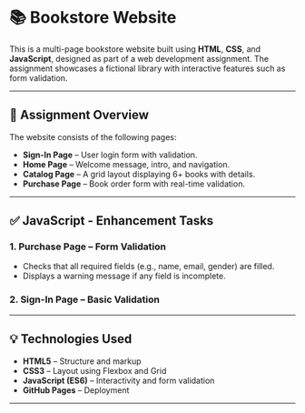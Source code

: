 # 📚 Bookstore Website 

This is a multi-page bookstore website built using **HTML**, **CSS**, and **JavaScript**, designed as part of a web development assignment. The assignment showcases a fictional library with interactive features such as form validation.

---

## 🔧 Assignment Overview

The website consists of the following pages:

- **Sign-In Page** – User login form with validation.
- **Home Page** – Welcome message, intro, and navigation.
- **Catalog Page** – A grid layout displaying 6+ books with details.
- **Purchase Page** – Book order form with real-time validation.

---

## ✅ JavaScript - Enhancement Tasks

### 1. Purchase Page – Form Validation
- Checks that all required fields (e.g., name, email, gender) are filled.
- Displays a warning message if any field is incomplete.

### 2. Sign-In Page – Basic Validation


---

## 💡 Technologies Used
- **HTML5** – Structure and markup
- **CSS3** – Layout using Flexbox and Grid
- **JavaScript (ES6)** – Interactivity and form validation
- **GitHub Pages** – Deployment

---


